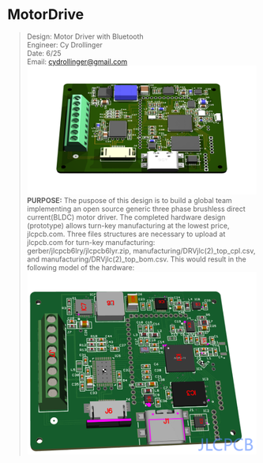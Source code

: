 # MotorDrive						   
>Design: Motor Driver with Bluetooth 		   
>Engineer: Cy Drollinger								   
>Date: 6/25											           
>Email: cydrollinger@gmail.com
![Motor Driver](/docs/images/motorDRVjlc.png)
**PURPOSE:**
The puspose of this design is to build a global team implementing an open source generic three phase brushless direct current(BLDC) motor driver. The completed hardware design (prototype) allows turn-key manufacturing at the lowest price, jlcpcb.com.
Three files structures are necessary to upload at jlcpcb.com for turn-key manufacturing: gerber/jlcpcb6lry/jlcpcb6lyr.zip, manufacturing/DRVjlc(2)_top_cpl.csv, and manufacturing/DRVjlc(2)_top_bom.csv. This would result in the following model of the hardware: 
![motor drive jlcpcb](/docs/images/jlc.png)